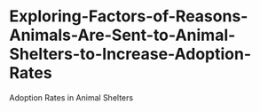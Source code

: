 # Exploring-Factors-of-Reasons-Animals-Are-Sent-to-Animal-Shelters-to-Increase-Adoption-Rates
Adoption Rates in Animal Shelters
